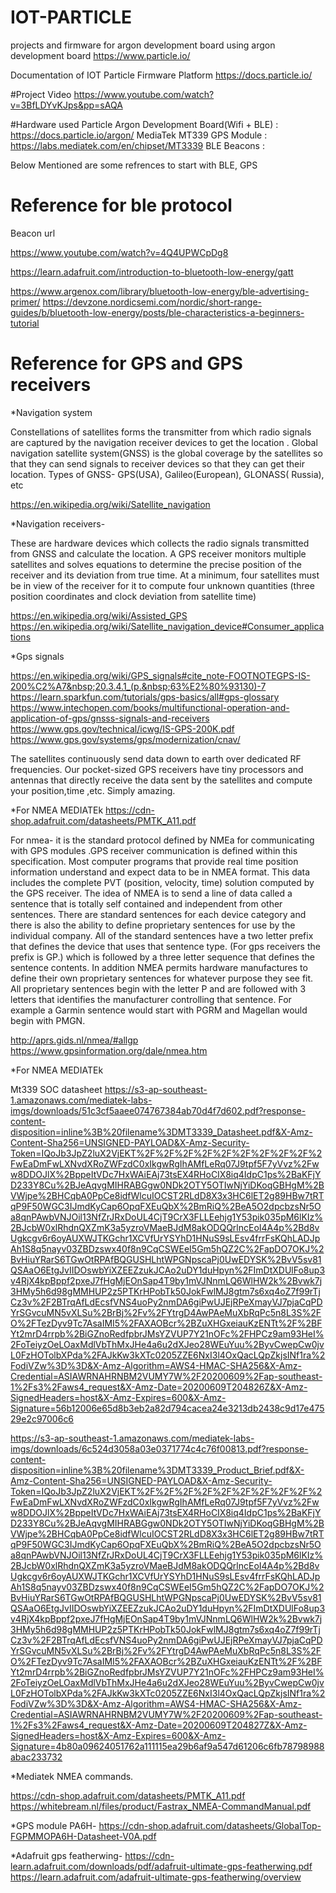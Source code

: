 # IOT-PARTICLE
projects and firmware for argon development board using argon development board
https://www.particle.io/

Documentation of IOT Particle Firmware Platform
https://docs.particle.io/


#Project Video
https://www.youtube.com/watch?v=3BfLDYvKJps&pp=sAQA


#Hardware used
Particle Argon Development Board(Wifi + BLE) : https://docs.particle.io/argon/
MediaTek MT339 GPS Module : https://labs.mediatek.com/en/chipset/MT3339
BLE Beacons : 


Below Mentioned are some refrences to start with BLE, GPS 
# Reference for ble protocol
Beacon url

https://www.youtube.com/watch?v=4Q4UPWCpDg8

https://learn.adafruit.com/introduction-to-bluetooth-low-energy/gatt

https://www.argenox.com/library/bluetooth-low-energy/ble-advertising-primer/
https://devzone.nordicsemi.com/nordic/short-range-guides/b/bluetooth-low-energy/posts/ble-characteristics-a-beginners-tutorial



# Reference for GPS and GPS receivers

*Navigation system

Constellations of satellites  forms the transmitter from which radio signals are captured by the navigation receiver  devices to get the location .
Global navigation satellite system(GNSS) is the global coverage by the satellites so that they can send signals to receiver devices so that they can get their location.
Types of GNSS- GPS(USA), Galileo(European), GLONASS( Russia), etc

https://en.wikipedia.org/wiki/Satellite_navigation


*Navigation receivers-

These are hardware devices which collects the radio signals transmitted from GNSS and calculate the location.
A GPS receiver monitors multiple satellites and solves equations to determine the precise position of the receiver and its deviation from true time. At a minimum, four satellites must be in view of the receiver for it to compute four unknown quantities (three position coordinates and clock deviation from satellite time)


https://en.wikipedia.org/wiki/Assisted_GPS
https://en.wikipedia.org/wiki/Satellite_navigation_device#Consumer_applications


*Gps signals 

https://en.wikipedia.org/wiki/GPS_signals#cite_note-FOOTNOTEGPS-IS-200%C2%A7&nbsp;20.3.4.1_(p.&nbsp;63%E2%80%93130)-7
https://learn.sparkfun.com/tutorials/gps-basics/all#gps-glossary
https://www.intechopen.com/books/multifunctional-operation-and-application-of-gps/gnsss-signals-and-receivers
https://www.gps.gov/technical/icwg/IS-GPS-200K.pdf
https://www.gps.gov/systems/gps/modernization/cnav/

The satellites continuously send data down to earth over dedicated RF frequencies. Our pocket-sized GPS receivers have tiny processors and antennas that directly receive the data sent by the satellites and compute your position,time ,etc. Simply amazing.


*For NMEA MEDIATEk
https://cdn-shop.adafruit.com/datasheets/PMTK_A11.pdf

For nmea- it is the standard protocol defined by NMEa for communicating with GPS modules .GPS receiver communication is defined within this specification. Most computer programs that provide real time position information understand and expect data to be in NMEA format. This data includes the complete PVT (position, velocity, time) solution computed by the GPS receiver. The idea of NMEA is to send a line of data called a sentence that is totally self contained and independent from other sentences. There are standard sentences for each device category and there is also the ability to define proprietary sentences for use by the individual company. All of the standard sentences have a two letter prefix that defines the device that uses that sentence type. (For gps receivers the prefix is GP.) which is followed by a three letter sequence that defines the sentence contents. In addition NMEA permits hardware manufactures to define their own proprietary sentences for whatever purpose they see fit. All proprietary sentences begin with the letter P and are followed with 3 letters that identifies the manufacturer controlling that sentence. For example a Garmin sentence would start with PGRM and Magellan would begin with PMGN.

http://aprs.gids.nl/nmea/#allgp
https://www.gpsinformation.org/dale/nmea.htm

*For NMEA MEDIATEk

Mt339 SOC datasheet
https://s3-ap-southeast-1.amazonaws.com/mediatek-labs-imgs/downloads/51c3cf5aaee074767384ab70d4f7d602.pdf?response-content-disposition=inline%3B%20filename%3DMT3339_Datasheet.pdf&X-Amz-Content-Sha256=UNSIGNED-PAYLOAD&X-Amz-Security-Token=IQoJb3JpZ2luX2VjEKT%2F%2F%2F%2F%2F%2F%2F%2F%2F%2FwEaDmFwLXNvdXRoZWFzdC0xIkgwRgIhAMfLeRq07J9tpf5F7yVvz%2Fww8DDOJlX%2BppeItVDc7HxWAiEAj73tsEX4RHoCIX8iq4IdpC1ps%2BaKFjYD233Y8Cu%2BJeAqvgMIHRABGgw0NDk2OTY5OTIwNjYiDKoqGBHgM%2BVWjpe%2BHCqbA0PpCe8idfWlcuIOCST2RLdD8X3x3HC6lET2g89HBw7tRTqP9F50WGC3IJmdKyCap6OpqFXEuQbX%2BmRiQ%2BeA5O2dpcbzsNr5Oa8qnPAwbVNJOil13NfZrJRxDoUL4CjT9CrX3FLLEehjg1Y53pik035pM6lKIz%2BJcbW0xlRhdnQXZmK3a5yzroVMaeBJdM8akODQQrlncEoI4A4p%2Bd8vUgkcgv6r6oyAUXWJTKGchr1XCVfUrYSYhD1HNuS9sLEsv4frrFsKQhLADJpAh1S8q5nayv03ZBDzswx40f8n9CqCSWEeI5Gm5hQZ2C%2FapDO7OKJ%2BvHiuYRarS6TGwOtRPAfBQGUSHLhtWPGNpscaPj0UwEDYSK%2BvV5sv81QSAaO6EtgJvIIDOswbYiXZEEZzukJCAo2uDY1duHpyn%2FImDtXDUlFo8up3v4RjX4kpBppf2pxeJ7fHgMjEOnSap4T9by1mVJNnmLQ6WlHW2k%2Bvwk7j3HMy5h6d98gMMHUP2z5PTKrHPobTk50JokFwlMJ8gtm7s6xq4oZ7f99rTjCz3v%2F2BTrqAfLdEcsfVNS4uoPy2nmDA6giPwUJEjRPeXmayVJ7pjaCqPDYrSGvcuMN5vXLSu%2BrBj%2Fv%2FYtrgD4AwPAeMuXbRqPc5n8L3S%2FO%2FTezDyv9Tc7AsaIMI5%2FAXAOBcr%2BZuXHGxeiauKzENTt%2F%2BFYt2mrD4rrpb%2BiGZnoRedfpbrJMsYZVUP7Y21nOFc%2FHPCz9am93HeI%2FoTeiyzOeLOaxMdlVbThMxJHe4a6u2dXJeo28WEuYuu%2ByvCwepCw0jvL0FzHOTolbXPda%2FAJkKw3kXTc0205ZZE6NxI3l4OxQacLQpZkjsINf1ra%2FodiVZw%3D%3D&X-Amz-Algorithm=AWS4-HMAC-SHA256&X-Amz-Credential=ASIAWRNAHRNBM2VUMY7W%2F20200609%2Fap-southeast-1%2Fs3%2Faws4_request&X-Amz-Date=20200609T204826Z&X-Amz-SignedHeaders=host&X-Amz-Expires=600&X-Amz-Signature=56b12006e65d8b3eb2a82d794cacea24e3213db2438c9d17e47529e2c97006c6


 
https://s3-ap-southeast-1.amazonaws.com/mediatek-labs-imgs/downloads/6c524d3058a03e0371774c4c76f00813.pdf?response-content-disposition=inline%3B%20filename%3DMT3339_Product_Brief.pdf&X-Amz-Content-Sha256=UNSIGNED-PAYLOAD&X-Amz-Security-Token=IQoJb3JpZ2luX2VjEKT%2F%2F%2F%2F%2F%2F%2F%2F%2F%2FwEaDmFwLXNvdXRoZWFzdC0xIkgwRgIhAMfLeRq07J9tpf5F7yVvz%2Fww8DDOJlX%2BppeItVDc7HxWAiEAj73tsEX4RHoCIX8iq4IdpC1ps%2BaKFjYD233Y8Cu%2BJeAqvgMIHRABGgw0NDk2OTY5OTIwNjYiDKoqGBHgM%2BVWjpe%2BHCqbA0PpCe8idfWlcuIOCST2RLdD8X3x3HC6lET2g89HBw7tRTqP9F50WGC3IJmdKyCap6OpqFXEuQbX%2BmRiQ%2BeA5O2dpcbzsNr5Oa8qnPAwbVNJOil13NfZrJRxDoUL4CjT9CrX3FLLEehjg1Y53pik035pM6lKIz%2BJcbW0xlRhdnQXZmK3a5yzroVMaeBJdM8akODQQrlncEoI4A4p%2Bd8vUgkcgv6r6oyAUXWJTKGchr1XCVfUrYSYhD1HNuS9sLEsv4frrFsKQhLADJpAh1S8q5nayv03ZBDzswx40f8n9CqCSWEeI5Gm5hQZ2C%2FapDO7OKJ%2BvHiuYRarS6TGwOtRPAfBQGUSHLhtWPGNpscaPj0UwEDYSK%2BvV5sv81QSAaO6EtgJvIIDOswbYiXZEEZzukJCAo2uDY1duHpyn%2FImDtXDUlFo8up3v4RjX4kpBppf2pxeJ7fHgMjEOnSap4T9by1mVJNnmLQ6WlHW2k%2Bvwk7j3HMy5h6d98gMMHUP2z5PTKrHPobTk50JokFwlMJ8gtm7s6xq4oZ7f99rTjCz3v%2F2BTrqAfLdEcsfVNS4uoPy2nmDA6giPwUJEjRPeXmayVJ7pjaCqPDYrSGvcuMN5vXLSu%2BrBj%2Fv%2FYtrgD4AwPAeMuXbRqPc5n8L3S%2FO%2FTezDyv9Tc7AsaIMI5%2FAXAOBcr%2BZuXHGxeiauKzENTt%2F%2BFYt2mrD4rrpb%2BiGZnoRedfpbrJMsYZVUP7Y21nOFc%2FHPCz9am93HeI%2FoTeiyzOeLOaxMdlVbThMxJHe4a6u2dXJeo28WEuYuu%2ByvCwepCw0jvL0FzHOTolbXPda%2FAJkKw3kXTc0205ZZE6NxI3l4OxQacLQpZkjsINf1ra%2FodiVZw%3D%3D&X-Amz-Algorithm=AWS4-HMAC-SHA256&X-Amz-Credential=ASIAWRNAHRNBM2VUMY7W%2F20200609%2Fap-southeast-1%2Fs3%2Faws4_request&X-Amz-Date=20200609T204827Z&X-Amz-SignedHeaders=host&X-Amz-Expires=600&X-Amz-Signature=4b80a09624051762a111115ea29b6af9a547d61206c6fb78798988abac233732



*Mediatek NMEA commands.

https://cdn-shop.adafruit.com/datasheets/PMTK_A11.pdf
https://whitebream.nl/files/product/Fastrax_NMEA-CommandManual.pdf


*GPS module PA6H-
https://cdn-shop.adafruit.com/datasheets/GlobalTop-FGPMMOPA6H-Datasheet-V0A.pdf

*Adafruit gps featherwing-
https://cdn-learn.adafruit.com/downloads/pdf/adafruit-ultimate-gps-featherwing.pdf
https://learn.adafruit.com/adafruit-ultimate-gps-featherwing/overview




